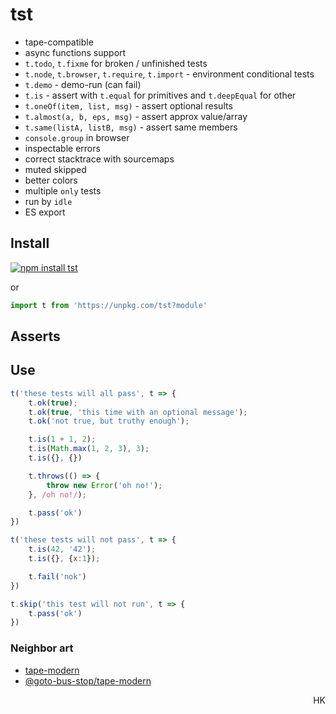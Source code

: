 # tst

* tape-compatible
* async functions support
* `t.todo`, `t.fixme` for broken / unfinished tests
* `t.node`, `t.browser`, `t.require`, `t.import` - environment conditional tests
* `t.demo` - demo-run (can fail)
* `t.is` - assert with `t.equal` for primitives and `t.deepEqual` for other
* `t.oneOf(item, list, msg)` - assert optional results
* `t.almost(a, b, eps, msg)` - assert approx value/array
* `t.same(listA, listB, msg)` - assert same members
* `console.group` in browser
* inspectable errors
* correct stacktrace with sourcemaps
* muted skipped
* better colors
* multiple `only` tests
* run by `idle`
* ES export
<!-- same -->

## Install

[![npm install tst](https://nodei.co/npm/tst.png?mini=true)](https://npmjs.org/package/tst/)

or

```js
import t from 'https://unpkg.com/tst?module'
```

## Asserts

## Use

```js
t('these tests will all pass', t => {
	t.ok(true);
	t.ok(true, 'this time with an optional message');
	t.ok('not true, but truthy enough');

	t.is(1 + 1, 2);
	t.is(Math.max(1, 2, 3), 3);
	t.is({}, {})

	t.throws(() => {
		throw new Error('oh no!');
	}, /oh no!/);

	t.pass('ok')
})

t('these tests will not pass', t => {
	t.is(42, '42');
	t.is({}, {x:1});

	t.fail('nok')
})

t.skip('this test will not run', t => {
	t.pass('ok')
})
```

### Neighbor art

* [tape-modern](https://ghub.io/tape-modern)
* [@goto-bus-stop/tape-modern](https://github.com/goto-bus-stop/tape-modern#readme)

<p align="right">HK</p>
